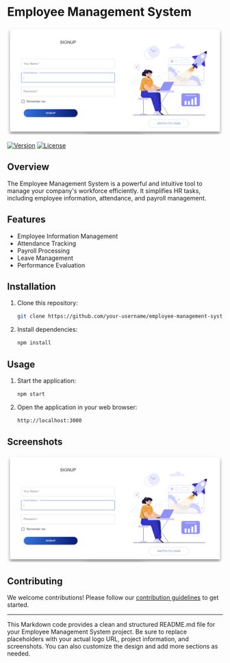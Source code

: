 # Employee Management System

![Dashboard](screenshots/dashboard.png)

[![Version](https://img.shields.io/badge/version-1.0.0-blue.svg)](https://github.com/your-username/employee-management-system/releases)
[![License](https://img.shields.io/badge/license-MIT-green.svg)](https://github.com/your-username/employee-management-system/blob/main/LICENSE)

## Overview

The Employee Management System is a powerful and intuitive tool to manage your company's workforce efficiently. It simplifies HR tasks, including employee information, attendance, and payroll management.

## Features

- Employee Information Management
- Attendance Tracking
- Payroll Processing
- Leave Management
- Performance Evaluation

## Installation

1. Clone this repository:

   ```sh
   git clone https://github.com/your-username/employee-management-system.git
   ```

2. Install dependencies:

   ```sh
   npm install
   ```

## Usage

1. Start the application:

   ```sh
   npm start
   ```

2. Open the application in your web browser:

   ```sh
   http://localhost:3000
   ```

## Screenshots

![Dashboard](screenshots/dashboard.png)

## Contributing

We welcome contributions! Please follow our [contribution guidelines](CONTRIBUTING.md) to get started.

---

This Markdown code provides a clean and structured README.md file for your Employee Management System project. Be sure to replace placeholders with your actual logo URL, project information, and screenshots. You can also customize the design and add more sections as needed.

